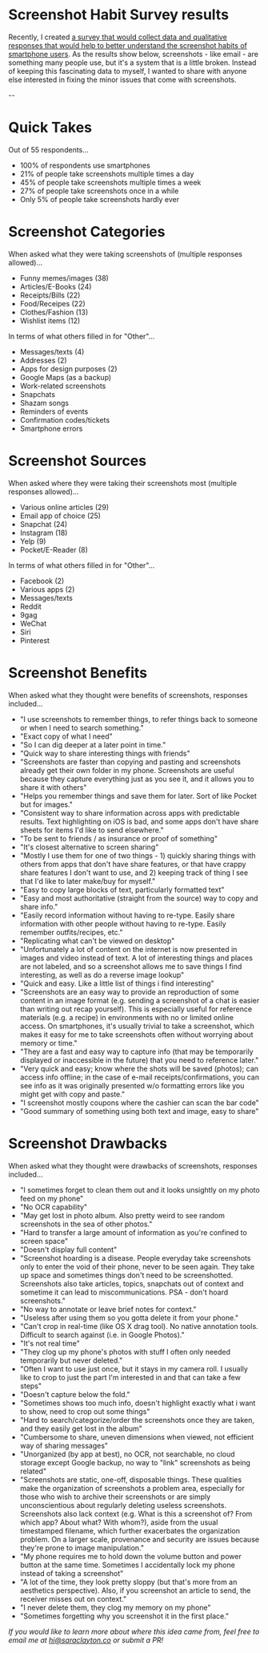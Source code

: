 # Screenshot Habit Survey results
Recently, I created <a href="https://parser.typeform.com/to/ox3Qix" target="_blank">a survey that would collect data and qualitative responses that would help to better understand the screenshot habits of smartphone users</a>. As the results show below, screenshots - like email - are something many people use, but it's a system that is a little broken. Instead of keeping this fascinating data to myself, I wanted to share with anyone else interested in fixing the minor issues that come with screenshots.

--

# Quick Takes

Out of 55 respondents...
* 100% of respondents use smartphones
* 21% of people take screenshots multiple times a day
* 45% of people take screenshots multiple times a week
* 27% of people take screenshots once in a while
* Only 5% of people take screenshots hardly ever


# Screenshot Categories

When asked what they were taking screenshots of (multiple responses allowed)...
* Funny memes/images (38)
* Articles/E-Books (24)
* Receipts/Bills (22)
* Food/Receipes (22)
* Clothes/Fashion (13)
* Wishlist items (12)

In terms of what others filled in for "Other"...
* Messages/texts (4)
* Addresses (2)
* Apps for design purposes (2)
* Google Maps (as a backup)
* Work-related screenshots
* Snapchats
* Shazam songs
* Reminders of events
* Confirmation codes/tickets
* Smartphone errors


# Screenshot Sources

When asked where they were taking their screenshots most (multiple responses allowed)...
* Various online articles (29)
* Email app of choice (25)
* Snapchat (24)
* Instagram (18)
* Yelp (9)
* Pocket/E-Reader (8)

In terms of what others filled in for "Other"...
* Facebook (2)
* Various apps (2)
* Messages/texts
* Reddit
* 9gag
* WeChat
* Siri
* Pinterest

# Screenshot Benefits

When asked what they thought were benefits of screenshots, responses included...
* "I use screenshots to remember things, to refer things back to someone or when I need to search something."
* "Exact copy of what I need"
* "So I can dig deeper at a later point in time."
* "Quick way to share interesting things with friends"
* "Screenshots are faster than copying and pasting and screenshots already get their own folder in my phone. Screenshots are useful because they capture everything just as you see it, and it allows you to share it with others"
* "Helps you remember things and save them for later. Sort of like Pocket but for images."
* "Consistent way to share information across apps with predictable results. Text highlighting on iOS is bad, and some apps don't have share sheets for items I'd like to send elsewhere."
* "To be sent to friends / as insurance or proof of something"
* "It's closest alternative to screen sharing"
* "Mostly I use them for one of two things - 1) quickly sharing things with others from apps that don't have share features, or that have crappy share features I don't want to use, and 2) keeping track of thing I see that I'd like to later make/buy for myself."
* "Easy to copy large blocks of text, particularly formatted text"
* "Easy and most authoritative (straight from the source) way to copy and share info."
* "Easily record information without having to re-type. Easily share information with other people without having to re-type. Easily remember outfits/recipes, etc."
* "Replicating what can't be viewed on desktop"
* "Unfortunately a lot of content on the internet is now presented in images and video instead of text. A lot of interesting things and places are not labeled, and so a screenshot allows me to save things I find interesting, as well as do a reverse image lookup"
* "Quick and easy. Like a little list of things i find interesting"
* "Screenshots are an easy way to provide an reproduction of some content in an image format (e.g. sending a screenshot of a chat is easier than writing out recap yourself). This is especially useful for reference materials (e.g. a recipe) in environments with no or limited online access. On smartphones, it's usually trivial to take a screenshot, which makes it easy for me to take screenshots often without worrying about memory or time."
* "They are a fast and easy way to capture info (that may be temporarily displayed or inaccessible in the future) that you need to reference later."
* "Very quick and easy; know where the shots will be saved (photos); can access info offline; in the case of e-mail receipts/confirmations, you can see info as it was originally presented w/o formatting errors like you might get with copy and paste."
* "I screenshot mostly coupons where the cashier can scan the bar code"
* "Good summary of something using both text and image, easy to share"

# Screenshot Drawbacks

When asked what they thought were drawbacks of screenshots, responses included...
* "I sometimes forget to clean them out and it looks unsightly on my photo feed on my phone"
* "No OCR capability"
* "May get lost in photo album. Also pretty weird to see random screenshots in the sea of other photos."
* "Hard to transfer a large amount of information as you're confined to screen space"
* "Doesn't display full content"
* "Screenshot hoarding is a disease. People everyday take screenshots only to enter the void of their phone, never to be seen again. They take up space and sometimes things don't need to be screenshotted. Screenshots also take articles, topics, snapchats out of context and sometime it can lead to miscommunications. PSA - don't hoard screenshots."
* "No way to annotate or leave brief notes for context."
* "Useless after using them so you gotta delete it from your phone."
* "Can't crop in real-time (like OS X drag tool). No native annotation tools. Difficult to search against (i.e. in Google Photos)."
* "It's not real time"
* "They clog up my phone's photos with stuff I often only needed temporarily but never deleted."
* "Often I want to use just once, but it stays in my camera roll. I usually like to crop to just the part I'm interested in and that can take a few steps"
* "Doesn't capture below the fold."
* "Sometimes shows too much info, doesn't highlight exactly what i want to show, need to crop out some things"
* "Hard to search/categorize/order the screenshots once they are taken, and they easily get lost in the album"
* "Cumbersome to share, uneven dimensions when viewed, not efficient way of sharing messages"
* "Unorganized (by app at best), no OCR, not searchable, no cloud storage except Google backup, no way to "link" screenshots as being related"
* "Screenshots are static, one-off, disposable things. These qualities make the organization of screenshots a problem area, especially for those who wish to archive their screenshots or are simply unconscientious about regularly deleting useless screenshots. Screenshots also lack context (e.g. What is this a screenshot of? From which app? About what? With whom?), aside from the usual timestamped filename, which further exacerbates the organization problem. On a larger scale, provenance and security are issues because they're prone to image manipulation." 
* "My phone requires me to hold down the volume button and power button at the same time. Sometimes I accidentally lock my phone instead of taking a screenshot"
* "A lot of the time, they look pretty sloppy (but that's more from an aesthetics perspective). Also, if you screenshot an article to send, the receiver misses out on context."
* "I never delete them, they clog my memory on my phone"
* "Sometimes forgetting why you screenshot it in the first place."

*If you would like to learn more about where this idea came from, feel free to email me at hi@saraclayton.co or submit a PR!*
